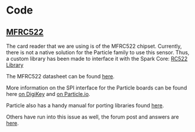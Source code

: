 # Code

## [MFRC522](./RC522)

The card reader that we are using is of the MFRC522 chipset. Currently, there is not a native solution for the Particle family to use this sensor. Thus, a custom library has been made to interface it with the Spark Core: [RC522 Library](https://github.com/pkourany/RC522_RFID)

The MFRC522 datasheet can be found [here](https://pdf1.alldatasheet.com/datasheet-pdf/view/227840/NXP/RC522.html).

More information on the SPI interface for the Particle boards can be found here [on DigiKey](https://www.digikey.com/en/maker/blogs/2019/how-to-use-spi-on-the-particle-photon) and [on Particle.io](https://docs.particle.io/reference/device-os/api/spi/spi/).

Particle also has a handy manual for porting libraries found [here](https://docs.particle.io/firmware/best-practices/libraries/).

Others have run into this issue as well, the forum post and answers are [here](https://community.particle.io/t/getting-the-rfid-rc522-to-work-solved/3571/22).

## 

